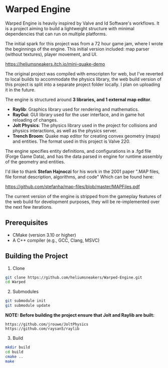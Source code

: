 # Warped Engine
Warped Engine is heavily inspired by Valve and Id Software's workflows. It is a project aiming to build a lightweight structure with minimal dependencies that can run on multiple platforms. 

The initial spark for this project was from a 72 hour game jam, where I wrote the beginnings of the engine. This initial version included: map parser (without textures), player movement, and UI.

https://heliumsneakers.itch.io/mini-quake-demo

The original project was compiled with emscripten for web, but I've reverted to local builds to accommodate the physics library, the web build version of this project is split into a separate project folder locally. I plan on uploading it in the future.

 The engine is structured around **3 libraries, and 1 external map editor**.
- **Raylib**: Graphics library used for rendering and mathematics.
- **RayGui**: GUI library used for the user interface, and in game hot reloading of changes.
- **Jolt Physics**: The physics library used in the project for collisions and physics interactions, as well as the physics server.
- **Trench Broom**: Quake map editor for creating convex geometry (maps) and entities. The format used in this project is Valve 220.

The engine specifies entity definitions, and configurations in a .fgd file (Forge Game Data), and has the data parsed in engine for runtime assembly of the geometry and entities.

I'd like to thank **Stefan Hajnoczi** for his work in the 2001 paper ".MAP files, file format description, algorithms, and code" Which can be found here:

 https://github.com/stefanha/map-files/blob/master/MAPFiles.pdf

The current version of the engine is stripped from the gameplay features of the web build for development purposes, they will be re-implemented over the next few iterations.

## Prerequisites

- CMake (version 3.10 or higher)
- A C++ compiler (e.g., GCC, Clang, MSVC)

## Building the Project
1. Clone
``` bash
git clone https://github.com/heliumsneakers/Warped-Engine.git
cd Warped
```
2. Submodules
``` bash
git submodule init
git submodule update
```
**NOTE: Before building the project ensure that Jolt and Raylib are built:**
```
https://github.com/jrouwe/JoltPhysics
https://github.com/raysan5/raylib
```
3. Build
```bash 
mkdir build
cd build
cmake .. 
make
```
